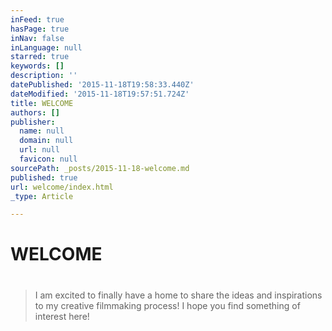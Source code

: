 ```yaml
---
inFeed: true
hasPage: true
inNav: false
inLanguage: null
starred: true
keywords: []
description: ''
datePublished: '2015-11-18T19:58:33.440Z'
dateModified: '2015-11-18T19:57:51.724Z'
title: WELCOME
authors: []
publisher:
  name: null
  domain: null
  url: null
  favicon: null
sourcePath: _posts/2015-11-18-welcome.md
published: true
url: welcome/index.html
_type: Article

---
```

# WELCOME

# 

# 

# 
> 
> I am excited to finally have a home to share the ideas and inspirations to my creative filmmaking process! I hope you find something of interest here!